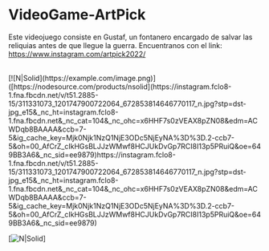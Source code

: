 # VideoGame-ArtPick

Este videojuego consiste en Gustaf, un fontanero encargado de salvar las reliquias antes de que llegue la guerra.
Encuentranos con el link: https://www.instagram.com/artpick2022/

<br>
[![N|Solid](https://example.com/image.png)]([https://nodesource.com/products/nsolid](https://instagram.fclo8-1.fna.fbcdn.net/v/t51.2885-15/311331073_1201747900722064_672853814646770117_n.jpg?stp=dst-jpg_e15&_nc_ht=instagram.fclo8-1.fna.fbcdn.net&_nc_cat=104&_nc_ohc=x6HHF7s0zVEAX8pZN08&edm=ACWDqb8BAAAA&ccb=7-5&ig_cache_key=Mjk0Njk1NzQ1NjE3ODc5NjEyNA%3D%3D.2-ccb7-5&oh=00_AfCrZ_cIkHGsBLJJzWMwf8HCJUkDvGp7RCI8I13p5PRuiQ&oe=649BB3A6&_nc_sid=ee9879)https://instagram.fclo8-1.fna.fbcdn.net/v/t51.2885-15/311331073_1201747900722064_672853814646770117_n.jpg?stp=dst-jpg_e15&_nc_ht=instagram.fclo8-1.fna.fbcdn.net&_nc_cat=104&_nc_ohc=x6HHF7s0zVEAX8pZN08&edm=ACWDqb8BAAAA&ccb=7-5&ig_cache_key=Mjk0Njk1NzQ1NjE3ODc5NjEyNA%3D%3D.2-ccb7-5&oh=00_AfCrZ_cIkHGsBLJJzWMwf8HCJUkDvGp7RCI8I13p5PRuiQ&oe=649BB3A6&_nc_sid=ee9879)

[![N|Solid]([])]
